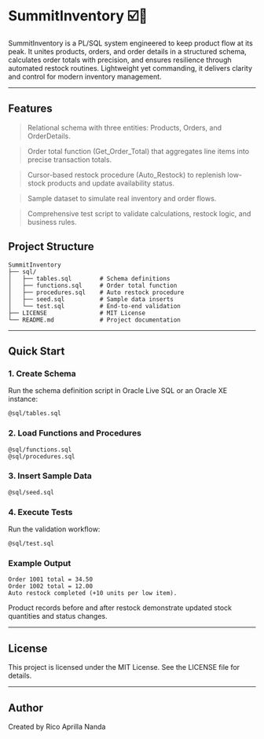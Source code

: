 # SummitInventory ☑️📱
SummitInventory is a PL/SQL system engineered to keep product flow at its peak. It unites products, orders, and order details in a structured schema, calculates order totals with precision, and ensures resilience through automated restock routines. Lightweight yet commanding, it delivers clarity and control for modern inventory management.

---

## Features

> Relational schema with three entities: Products, Orders, and OrderDetails.

> Order total function (Get_Order_Total) that aggregates line items into precise transaction totals.

> Cursor-based restock procedure (Auto_Restock) to replenish low-stock products and update availability status.

> Sample dataset to simulate real inventory and order flows.

> Comprehensive test script to validate calculations, restock logic, and business rules.

## Project Structure

```pgsql
SummitInventory
├── sql/
│   ├── tables.sql        # Schema definitions
│   ├── functions.sql     # Order total function
│   ├── procedures.sql    # Auto restock procedure
│   ├── seed.sql          # Sample data inserts
│   └── test.sql          # End-to-end validation
├── LICENSE               # MIT License
└── README.md             # Project documentation
```

---

## Quick Start

### 1. Create Schema

Run the schema definition script in Oracle Live SQL
 or an Oracle XE instance:

```
@sql/tables.sql
```

### 2. Load Functions and Procedures

```
@sql/functions.sql
@sql/procedures.sql
```

### 3. Insert Sample Data

```
@sql/seed.sql
```

### 4. Execute Tests

Run the validation workflow:

```
@sql/test.sql
```

### Example Output

```
Order 1001 total = 34.50
Order 1002 total = 12.00
Auto restock completed (+10 units per low item).
```


Product records before and after restock demonstrate updated stock quantities and status changes.

---

## License

This project is licensed under the MIT License. See the LICENSE file for details.

---

## Author

Created by Rico Aprilla Nanda
